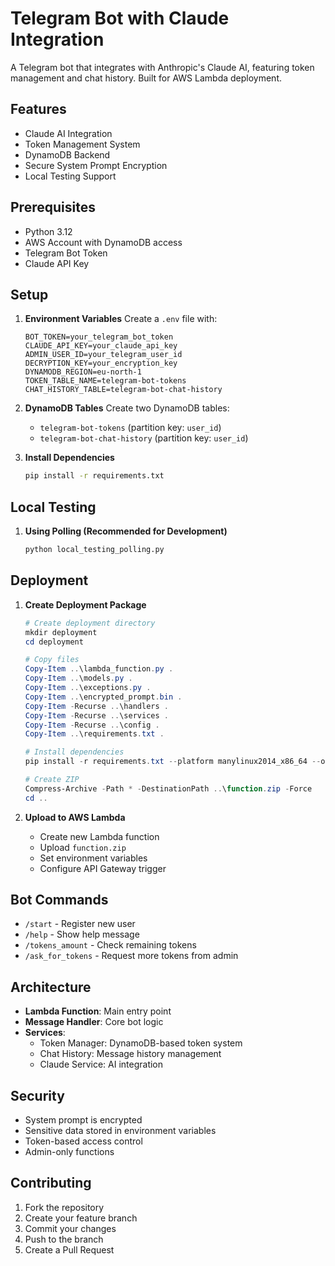 # Telegram Bot with Claude Integration

A Telegram bot that integrates with Anthropic's Claude AI, featuring token management and chat history. Built for AWS Lambda deployment.

## Features

- Claude AI Integration
- Token Management System
- DynamoDB Backend
- Secure System Prompt Encryption
- Local Testing Support

## Prerequisites

- Python 3.12
- AWS Account with DynamoDB access
- Telegram Bot Token
- Claude API Key

## Setup

1. **Environment Variables**
   Create a `.env` file with:
   ```
   BOT_TOKEN=your_telegram_bot_token
   CLAUDE_API_KEY=your_claude_api_key
   ADMIN_USER_ID=your_telegram_user_id
   DECRYPTION_KEY=your_encryption_key
   DYNAMODB_REGION=eu-north-1
   TOKEN_TABLE_NAME=telegram-bot-tokens
   CHAT_HISTORY_TABLE=telegram-bot-chat-history
   ```

2. **DynamoDB Tables**
   Create two DynamoDB tables:
   - `telegram-bot-tokens` (partition key: `user_id`)
   - `telegram-bot-chat-history` (partition key: `user_id`)

3. **Install Dependencies**
   ```bash
   pip install -r requirements.txt
   ```

## Local Testing

1. **Using Polling (Recommended for Development)**
   ```bash
   python local_testing_polling.py
   ```

## Deployment

1. **Create Deployment Package**
   ```powershell
   # Create deployment directory
   mkdir deployment
   cd deployment

   # Copy files
   Copy-Item ..\lambda_function.py .
   Copy-Item ..\models.py .
   Copy-Item ..\exceptions.py .
   Copy-Item ..\encrypted_prompt.bin .
   Copy-Item -Recurse ..\handlers .
   Copy-Item -Recurse ..\services .
   Copy-Item -Recurse ..\config .
   Copy-Item ..\requirements.txt .

   # Install dependencies
   pip install -r requirements.txt --platform manylinux2014_x86_64 --only-binary=:all: --target . --python-version 3.12

   # Create ZIP
   Compress-Archive -Path * -DestinationPath ..\function.zip -Force
   cd ..
   ```

2. **Upload to AWS Lambda**
   - Create new Lambda function
   - Upload `function.zip`
   - Set environment variables
   - Configure API Gateway trigger

## Bot Commands

- `/start` - Register new user
- `/help` - Show help message
- `/tokens_amount` - Check remaining tokens
- `/ask_for_tokens` - Request more tokens from admin

## Architecture

- **Lambda Function**: Main entry point
- **Message Handler**: Core bot logic
- **Services**:
  - Token Manager: DynamoDB-based token system
  - Chat History: Message history management
  - Claude Service: AI integration

## Security

- System prompt is encrypted
- Sensitive data stored in environment variables
- Token-based access control
- Admin-only functions

## Contributing

1. Fork the repository
2. Create your feature branch
3. Commit your changes
4. Push to the branch
5. Create a Pull Request
